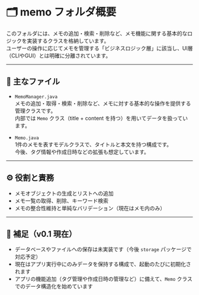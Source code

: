 # 🗂️ memo フォルダ概要

このフォルダには、メモの追加・検索・削除など、メモ機能に関する基本的なロジックを実装するクラスを格納しています。  
ユーザーの操作に応じてメモを管理する「ビジネスロジック層」に該当し、UI層（CLIやGUI）とは明確に分離されています。

---

## 📄 主なファイル

- `MemoManager.java`  
  メモの追加・取得・検索・削除など、メモに対する基本的な操作を提供する管理クラスです。  
  内部では `Memo` クラス（title + content を持つ）を用いてデータを扱っています。

- `Memo.java`  
  1件のメモを表すモデルクラスで、タイトルと本文を持つ構成です。  
  今後、タグ情報や作成日時などの拡張も想定しています。

---

## ⚙️ 役割と責務

- メモオブジェクトの生成とリストへの追加
- メモ一覧の取得、削除、キーワード検索
- メモの整合性維持と単純なバリデーション（現在はメモ内のみ）

---

## 📌 補足（v0.1 現在）

- データベースやファイルへの保存は未実装です（今後 `storage` パッケージで対応予定）
- 現在はアプリ実行中にのみデータを保持する構成で、起動のたびに初期化されます
- アプリの機能追加（タグ管理や作成日時の管理など）に備えて、`Memo` クラスでのデータ構造化を始めています
  